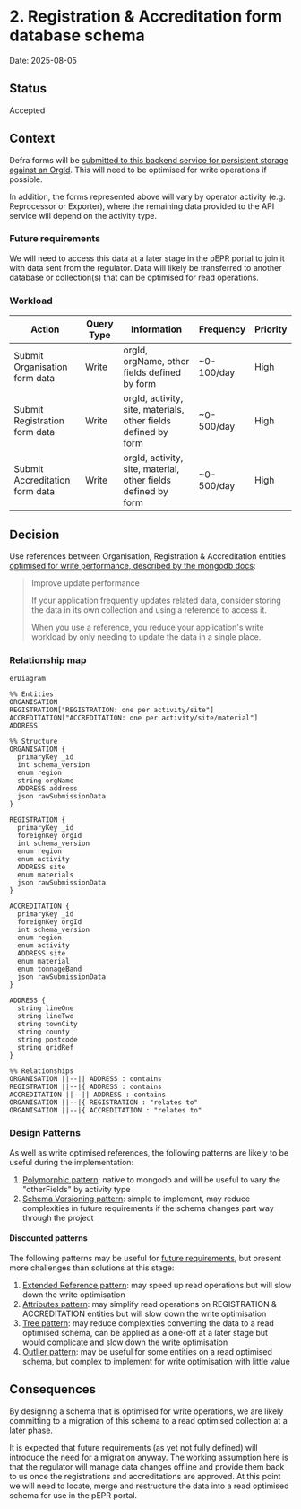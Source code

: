# 2. Registration & Accreditation form database schema

Date: 2025-08-05

## Status

Accepted

## Context

Defra forms will be [submitted to this backend service for persistent storage against an OrgId](docs/architecture/discovery/2025-reg-acc-hld.md). This will need to be optimised for write operations if possible.

In addition, the forms represented above will vary by operator activity (e.g. Reprocessor or Exporter), where the remaining data provided to the API service will depend on the activity type.

### Future requirements

We will need to access this data at a later stage in the pEPR portal to join it with data sent from the regulator. Data will likely be transferred to another database or collection(s) that can be optimised for read operations.

### Workload

| Action                         | Query Type | Information                                                    | Frequency  | Priority |
| ------------------------------ | ---------- | -------------------------------------------------------------- | ---------- | -------- |
| Submit Organisation form data  | Write      | orgId, orgName, other fields defined by form                   | ~0-100/day | High     |
| Submit Registration form data  | Write      | orgId, activity, site, materials, other fields defined by form | ~0-500/day | High     |
| Submit Accreditation form data | Write      | orgId, activity, site, material, other fields defined by form  | ~0-500/day | High     |

## Decision

Use references between Organisation, Registration & Accreditation entities [optimised for write performance, described by the mongodb docs](https://www.mongodb.com/docs/manual/data-modeling/schema-design-process/map-relationships/#:~:text=Improve%20update%20performance):

> Improve update performance
>
> If your application frequently updates related data, consider storing the data in its own collection and using a reference to access it.
>
> When you use a reference, you reduce your application's write workload by only needing to update the data in a single place.

### Relationship map

```mermaid
erDiagram

%% Entities
ORGANISATION
REGISTRATION["REGISTRATION: one per activity/site"]
ACCREDITATION["ACCREDITATION: one per activity/site/material"]
ADDRESS

%% Structure
ORGANISATION {
  primaryKey _id
  int schema_version
  enum region
  string orgName
  ADDRESS address
  json rawSubmissionData
}

REGISTRATION {
  primaryKey _id
  foreignKey orgId
  int schema_version
  enum region
  enum activity
  ADDRESS site
  enum materials
  json rawSubmissionData
}

ACCREDITATION {
  primaryKey _id
  foreignKey orgId
  int schema_version
  enum region
  enum activity
  ADDRESS site
  enum material
  enum tonnageBand
  json rawSubmissionData
}

ADDRESS {
  string lineOne
  string lineTwo
  string townCity
  string county
  string postcode
  string gridRef
}

%% Relationships
ORGANISATION ||--|| ADDRESS : contains
REGISTRATION ||--|{ ADDRESS : contains
ACCREDITATION ||--|| ADDRESS : contains
ORGANISATION ||--|{ REGISTRATION : "relates to"
ORGANISATION ||--|{ ACCREDITATION : "relates to"
```

### Design Patterns

As well as write optimised references, the following patterns are likely to be useful during the implementation:

1. [Polymorphic pattern](https://www.mongodb.com/docs/manual/data-modeling/design-patterns/polymorphic-data/polymorphic-schema-pattern/): native to mongodb and will be useful to vary the "otherFields" by activity type
2. [Schema Versioning pattern](https://www.mongodb.com/company/blog/building-with-patterns-the-schema-versioning-pattern): simple to implement, may reduce complexities in future requirements if the schema changes part way through the project

#### Discounted patterns

The following patterns may be useful for [future requirements](./0002-registration-accreditation-form-database-schema.md#future-requirements), but present more challenges than solutions at this stage:

1. [Extended Reference pattern](https://www.mongodb.com/company/blog/building-with-patterns-the-extended-reference-pattern): may speed up read operations but will slow down the write optimisation
2. [Attributes pattern](https://www.mongodb.com/company/blog/building-with-patterns-the-attribute-pattern): may simplify read operations on REGISTRATION & ACCREDITATION entities but will slow down the write optimisation
3. [Tree pattern](https://www.mongodb.com/company/blog/building-with-patterns-the-tree-pattern): may reduce complexities converting the data to a read optimised schema, can be applied as a one-off at a later stage but would complicate and slow down the write optimisation
4. [Outlier pattern](https://www.mongodb.com/company/blog/building-with-patterns-the-outlier-pattern): may be useful for some entities on a read optimised schema, but complex to implement for write optimisation with little value

## Consequences

By designing a schema that is optimised for write operations, we are likely committing to a migration of this schema to a read optimised collection at a later phase.

It is expected that future requirements (as yet not fully defined) will introduce the need for a migration anyway.
The working assumption here is that the regulator will manage data changes offline and provide them back to us once the registrations and accreditations are approved.
At this point we will need to locate, merge and restructure the data into a read optimised schema for use in the pEPR portal.
